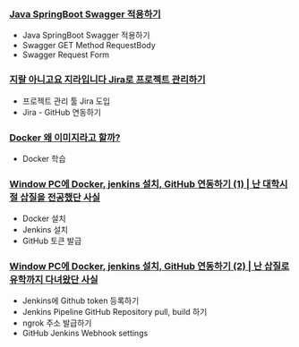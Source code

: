 ### [Java SpringBoot Swagger 적용하기](https://everyday-spring.com/625)

- Java SpringBoot Swagger 적용하기
- Swagger GET Method RequestBody
- Swagger Request Form

### [지랄 아니고요 지라입니다 Jira로 프로젝트 관리하기](https://everyday-spring.com/626)

- 프로젝트 관리 툴 Jira 도입 
- Jira - GitHub 연동하기

### [Docker 왜 이미지라고 할까?](https://everyday-spring.com/627)

- Docker 학습

### [Window PC에 Docker, jenkins 설치, GitHub 연동하기 (1) | 난 대학시절 삽질을 전공했단 사실](https://everyday-spring.com/628)

- Docker 설치
- Jenkins 설치
- GitHub 토큰 발급

### [Window PC에 Docker, jenkins 설치, GitHub 연동하기 (2) | 난 삽질로 유학까지 다녀왔단 사실](https://everyday-spring.com/629)

- Jenkins에 Github token 등록하기
- Jenkins Pipeline GitHub Repository pull, build 하기
- ngrok 주소 발급하기
- GitHub Jenkins Webhook settings
